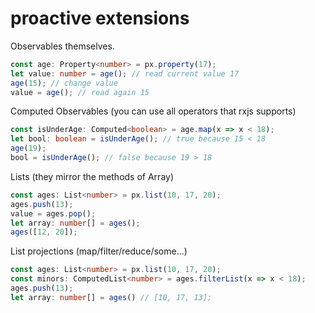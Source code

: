 # proactive extensions

Observables themselves.
```typescript
const age: Property<number> = px.property(17);
let value: number = age(); // read current value 17
age(15); // change value
value = age(); // read again 15
```
Computed Observables (you can use all operators that rxjs supports)
```typescript
const isUnderAge: Computed<boolean> = age.map(x => x < 18);
let bool: boolean = isUnderAge(); // true because 15 < 18
age(19);
bool = isUnderAge(); // false because 19 > 18
```
Lists (they mirror the methods of Array)
```typescript
const ages: List<number> = px.list(10, 17, 20);
ages.push(13);
value = ages.pop();
let array: number[] = ages();
ages([12, 20]);
```
List projections (map/filter/reduce/some...)
```typescript
const ages: List<number> = px.list(10, 17, 20);
const minors: ComputedList<number> = ages.filterList(x => x < 18);
ages.push(13);
let array: number[] = ages() // [10, 17, 13];
```